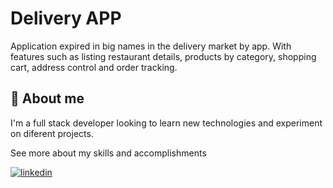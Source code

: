 
# Delivery APP


Application expired in big names in the delivery market by app.
With features such as listing restaurant details, products by category, shopping cart, address control and order tracking.

## 🚀 About me

I'm a full stack developer looking to learn new technologies and experiment on diferent projects.

See more about my skills and accomplishments 

[![linkedin](https://img.shields.io/badge/linkedin-0A66C2?style=for-the-badge&logo=linkedin&logoColor=white)](https://www.linkedin.com/)


